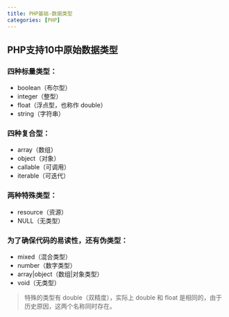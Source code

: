```yaml
---
title: PHP基础-数据类型
categories: [PHP]
---
```


## PHP支持10中原始数据类型

### 四种标量类型：

- boolean（布尔型）
- integer（整型）
- float（浮点型，也称作 double）
- string（字符串）

### 四种复合型：

- array（数组）
- object（对象）
- callable（可调用）
- iterable（可迭代）

### 两种特殊类型：

- resource（资源）
- NULL（无类型）



### 为了确保代码的易读性，还有伪类型：

- mixed（混合类型）
- number（数字类型）
- array|object（数组|对象类型）
- void（无类型）

> 特殊的类型有 double（双精度），实际上 double 和 float 是相同的，由于历史原因，这两个名称同时存在。